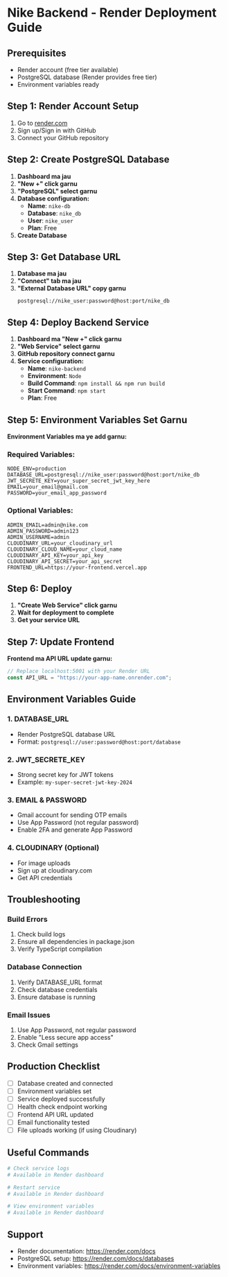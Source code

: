 # Nike Backend - Render Deployment Guide

## Prerequisites
- Render account (free tier available)
- PostgreSQL database (Render provides free tier)
- Environment variables ready

## Step 1: Render Account Setup
1. Go to [render.com](https://render.com)
2. Sign up/Sign in with GitHub
3. Connect your GitHub repository

## Step 2: Create PostgreSQL Database
1. **Dashboard ma jau**
2. **"New +" click garnu**
3. **"PostgreSQL" select garnu**
4. **Database configuration:**
   - **Name**: `nike-db`
   - **Database**: `nike_db`
   - **User**: `nike_user`
   - **Plan**: Free
5. **Create Database**

## Step 3: Get Database URL
1. **Database ma jau**
2. **"Connect" tab ma jau**
3. **"External Database URL" copy garnu**
   ```
   postgresql://nike_user:password@host:port/nike_db
   ```

## Step 4: Deploy Backend Service
1. **Dashboard ma "New +" click garnu**
2. **"Web Service" select garnu**
3. **GitHub repository connect garnu**
4. **Service configuration:**
   - **Name**: `nike-backend`
   - **Environment**: `Node`
   - **Build Command**: `npm install && npm run build`
   - **Start Command**: `npm start`
   - **Plan**: Free

## Step 5: Environment Variables Set Garnu
**Environment Variables ma ye add garnu:**

### Required Variables:
```
NODE_ENV=production
DATABASE_URL=postgresql://nike_user:password@host:port/nike_db
JWT_SECRETE_KEY=your_super_secret_jwt_key_here
EMAIL=your_email@gmail.com
PASSWORD=your_email_app_password
```

### Optional Variables:
```
ADMIN_EMAIL=admin@nike.com
ADMIN_PASSWORD=admin123
ADMIN_USERNAME=admin
CLOUDINARY_URL=your_cloudinary_url
CLOUDINARY_CLOUD_NAME=your_cloud_name
CLOUDINARY_API_KEY=your_api_key
CLOUDINARY_API_SECRET=your_api_secret
FRONTEND_URL=https://your-frontend.vercel.app
```

## Step 6: Deploy
1. **"Create Web Service" click garnu**
2. **Wait for deployment to complete**
3. **Get your service URL**

## Step 7: Update Frontend
**Frontend ma API URL update garnu:**
```javascript
// Replace localhost:5001 with your Render URL
const API_URL = "https://your-app-name.onrender.com";
```

## Environment Variables Guide

### 1. DATABASE_URL
- Render PostgreSQL database URL
- Format: `postgresql://user:password@host:port/database`

### 2. JWT_SECRETE_KEY
- Strong secret key for JWT tokens
- Example: `my-super-secret-jwt-key-2024`

### 3. EMAIL & PASSWORD
- Gmail account for sending OTP emails
- Use App Password (not regular password)
- Enable 2FA and generate App Password

### 4. CLOUDINARY (Optional)
- For image uploads
- Sign up at cloudinary.com
- Get API credentials

## Troubleshooting

### Build Errors
1. Check build logs
2. Ensure all dependencies in package.json
3. Verify TypeScript compilation

### Database Connection
1. Verify DATABASE_URL format
2. Check database credentials
3. Ensure database is running

### Email Issues
1. Use App Password, not regular password
2. Enable "Less secure app access"
3. Check Gmail settings

## Production Checklist
- [ ] Database created and connected
- [ ] Environment variables set
- [ ] Service deployed successfully
- [ ] Health check endpoint working
- [ ] Frontend API URL updated
- [ ] Email functionality tested
- [ ] File uploads working (if using Cloudinary)

## Useful Commands
```bash
# Check service logs
# Available in Render dashboard

# Restart service
# Available in Render dashboard

# View environment variables
# Available in Render dashboard
```

## Support
- Render documentation: https://render.com/docs
- PostgreSQL setup: https://render.com/docs/databases
- Environment variables: https://render.com/docs/environment-variables 